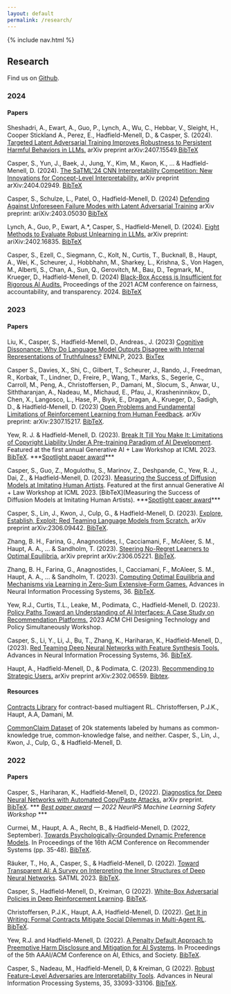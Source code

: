 ```yaml
---
layout: default
permalink: /research/
---
```


{% include nav.html %}

## Research

Find us on [Github](https://github.com/Algorithmic-Alignment-Lab).


### 2024

#### Papers

Sheshadri, A., Ewart, A., Guo, P., Lynch, A., Wu, C., Hebbar, V., Sleight, H., Cooper Stickland A., Perez, E., Hadfield-Menell, D., & Casper, S. (2024). [Targeted Latent Adversarial Training Improves Robustness to Persistent Harmful Behaviors in LLMs.]() arXiv preprint arXiv:2407.15549.[BibTeX](https://arxiv.org/abs/2407.15549)

Casper, S., Yun, J., Baek, J., Jung, Y., Kim, M., Kwon, K., ... & Hadfield-Menell, D. (2024). [The SaTML'24 CNN Interpretability Competition: New Innovations for Concept-Level Interpretability.](https://arxiv.org/abs/2404.02949) arXiv preprint arXiv:2404.02949. [BibTeX](https://scholar.googleusercontent.com/scholar.bib?q=info:x4JPMDBv3TgJ:scholar.google.com/&output=citation&scisdr=ClGidL9yEIaMg7yzD8o:AFWwaeYAAAAAZhK1F8rTj_IS5eT03h-duUYWftU&scisig=AFWwaeYAAAAAZhK1F3X_AdsFRCzxa2qeqTA7oco&scisf=4&ct=citation&cd=-1&hl=en)

Casper, S., Schulze, L., Patel, O., Hadfield-Menell, D. (2024) [Defending Against Unforeseen Failure Modes with Latent Adversarial Training](https://arxiv.org/abs/2403.05030) arXiv preprint: ariXiv:2403.05030 [BibTeX](https://scholar.googleusercontent.com/scholar.bib?q=info:epBKB-Umi1MJ:scholar.google.com/&output=citation&scisdr=ClGidL9yEIaMg7yzGbk:AFWwaeYAAAAAZhK1AbkrDvAbxi7MLbnZ3d2H_IQ&scisig=AFWwaeYAAAAAZhK1Adxqs0S_OPGxJ_dqfe0Dy8g&scisf=4&ct=citation&cd=-1&hl=en)

Lynch, A., Guo, P., Ewart, A.*, Casper, S., Hadfield-Menell, D. (2024). [Eight Methods to Evaluate Robust Unlearning in LLMs.](https://arxiv.org/abs/2402.16835) arXiv preprint: ariXiv:2402.16835. [BibTeX](https://scholar.googleusercontent.com/scholar.bib?q=info:Ea0aPUr5uVkJ:scholar.google.com/&output=citation&scisdr=ClGidHcwEIaMgEBgWCQ:AFWwaeYAAAAAZe5mQCQ6iaKYzjvpwp75W_fMaUw&scisig=AFWwaeYAAAAAZe5mQE3IhnbAnh6AjPHXsWXKUlU&scisf=4&ct=citation&cd=-1&hl=en)

Casper, S., Ezell, C., Siegmann, C., Kolt, N., Curtis, T., Bucknall, B., Haupt, A., Wei, K., Scheurer, J., Hobbhahn, M., Sharkey, L., Krishna, S., Von Hagen, M., Alberti, S., Chan, A., Sun, Q., Gerovitch, M., Bau, D., Tegmark, M., Krueger, D., Hadfield-Menell, D. (2024) [Black-Box Access is Insufficient for Rigorous AI Audits.](https://arxiv.org/abs/2401.14446) Proceedings of the 2021 ACM conference on fairness, accountability, and transparency. 2024. [BibTeX](https://scholar.googleusercontent.com/scholar.bib?q=info:SIgJw-M0K-oJ:scholar.google.com/&output=citation&scisdr=ClGidHcwEIaMgEBgcRc:AFWwaeYAAAAAZe5maRd4xJkKwUDBF4WW2w-7eGo&scisig=AFWwaeYAAAAAZe5maX_sXB_drOinR6kTuVtJK5E&scisf=4&ct=citation&cd=-1&hl=en)


### 2023

#### Papers

Liu, K., Casper, S., Hadfield-Menell, D., Andreas., J. (2023) [Cognitive Dissonance: Why Do Language Model Outputs Disagree with Internal Representations of Truthfulness?](https://arxiv.org/abs/2312.03729) EMNLP, 2023. [BixTex](https://scholar.googleusercontent.com/scholar.bib?q=info:5BycjoRATvEJ:scholar.google.com/&output=citation&scisdr=ClEt6tmSELrotScCUas:AFWwaeYAAAAAZbgESatLgBg16vDIEXl3VefLxy4&scisig=AFWwaeYAAAAAZbgESbnvkMNVJSF7hh-hVtUAyTs&scisf=4&ct=citation&cd=-1&hl=en)

Casper S., Davies, X., Shi, C., Gilbert, T., Scheurer, J., Rando, J., Freedman, R., Korbak, T., Lindner, D., Freire, P., Wang, T., Marks, S., Segerie, C., Carroll, M., Peng, A., Christoffersen, P., Damani, M., Slocum, S., Anwar, U., Siththaranjan, A., Nadeau, M., Michaud, E., Pfau, J., Krasheninnikov, D., Chen, X., Langosco, L., Hase, P., Bıyık, E., Dragan, A., Krueger, D., Sadigh, D., & Hadfield-Menell, D. (2023) [Open Problems and Fundamental Limitations of Reinforcement Learning from Human Feedback](https://arxiv.org/abs/2307.15217). arXiv preprint: arXiv:2307.15217. [BibTeX](https://scholar.googleusercontent.com/scholar.bib?q=info:RH-S-PbNWxwJ:scholar.google.com/&output=citation&scisdr=ClEwd-8QELrotZK8gUM:AFWwaeYAAAAAZQ26mUOuSmaMoaBbXw5x8Xcd9_c&scisig=AFWwaeYAAAAAZQ26mfH5WdcdIFu_Sqw5gMb1WgY&scisf=4&ct=citation&cd=-1&hl=en).

Yew, R. J. & Hadfield-Menell, D. (2023). [Break It Till You Make It: Limitations of Copyright Liability Under A Pre-training Paradigm of AI Development](https://genlaw.github.io/CameraReady/30.pdf?fbclid=IwAR3kZNuMD4ktqDyIDH_0IdYFn7hDdGVhJ31vIHLr2gi_ZQ8JuRhVtoba7dI). Featured at the first annual Generative AI + Law Workshop at ICML 2023. [BibTeX](https://scholar.googleusercontent.com/scholar.bib?q=info:aYUif0qWxs0J:scholar.google.com/&output=citation&scisdr=ClEwd-8QELrotZK8ZzY:AFWwaeYAAAAAZQ26fzYksC9xYIesKNZZFvOJohw&scisig=AFWwaeYAAAAAZQ26f9ap7pAVaIo6_NUe7GsG9b4&scisf=4&ct=citation&cd=-1&hl=en). \*\*\*[Spotlight paper award](https://genlaw.github.io/papers.html#break-it-till-you-make-it-limitations-of-copyright-liability-under-a-pre-training-paradigm-of-ai-development)\*\*\*

Casper, S., Guo, Z., Mogulothu, S., Marinov, Z., Deshpande, C., Yew, R. J., Dai, Z., & Hadfield-Menell, D. (2023). [Measuring the Success of Diffusion Models at Imitating Human Artists](https://arxiv.org/abs/2307.04028). Featured at the first annual Generative AI + Law Workshop at ICML 2023. [BibTeX](Measuring the Success of Diffusion Models at Imitating Human Artists). \*\*\*[Spotlight paper award](https://genlaw.github.io/papers.html#measuring-the-success-of-diffusion-models-at-imitating-human-artists)\*\*\*

Casper, S., Lin, J., Kwon, J., Culp, G., & Hadfield-Menell, D. (2023). [Explore, Establish, Exploit: Red Teaming Language Models from Scratch.](https://arxiv.org/abs/2306.09442) arXiv preprint arXiv:2306.09442. [BibTeX](https://scholar.googleusercontent.com/scholar.bib?q=info:rzNKauKCM_QJ:scholar.google.com/&output=citation&scisdr=ClEwd-8QELrotZK8QU0:AFWwaeYAAAAAZQ26WU2CMr9A1UaPA0PZoq0p4pA&scisig=AFWwaeYAAAAAZQ26WWSdwIqH9zq2bj1Pr96KjbE&scisf=4&ct=citation&cd=-1&hl=en).

Zhang, B. H., Farina, G., Anagnostides, I., Cacciamani, F., McAleer, S. M., Haupt, A. A., ... & Sandholm, T. (2023). [Steering No-Regret Learners to Optimal Equilibria.](https://arxiv.org/abs/2306.05221) arXiv preprint arXiv:2306.05221. [BibTeX](https://scholar.googleusercontent.com/scholar.bib?q=info:em_edOqxDFUJ:scholar.google.com/&output=citation&scisdr=ClEwd-8QELrotZK8Jng:AFWwaeYAAAAAZQ26PngHalv3kHKFmUIpCSth1xA&scisig=AFWwaeYAAAAAZQ26Pur57wTTkyB-WAMp1Ek9LlM&scisf=4&ct=citation&cd=-1&hl=en).

Zhang, B. H., Farina, G., Anagnostides, I., Cacciamani, F., McAleer, S. M., Haupt, A. A., ... & Sandholm, T. (2023). [Computing Optimal Equilibria and Mechanisms via Learning in Zero-Sum Extensive-Form Games.](https://arxiv.org/abs/2306.05216) Advances in Neural Information Processing Systems, 36. [BibTeX](https://scholar.googleusercontent.com/scholar.bib?q=info:At-MfwxtpCcJ:scholar.google.com/&output=citation&scisdr=ClEwd-8QELrotZK8FW4:AFWwaeYAAAAAZQ26DW5X9Vo8YMBQzuulukz-Svg&scisig=AFWwaeYAAAAAZQ26DWMq5gPAi9GjQnH-74KWMg4&scisf=4&ct=citation&cd=-1&hl=en).

Yew, R.J., Curtis, T.L., Leake, M., Podimata, C., Hadfield-Menell, D. (2023). [Policy Paths Toward an Understanding of AI Interfaces: A Case Study on Recommendation Platforms.](https://cornell.app.box.com/s/gtqnbjiial0kzcqcr5awqdfz10hv0c92) 2023 ACM CHI Designing Technology and Policy Simultaneously Workshop. 

Casper, S., Li, Y., Li, J., Bu, T., Zhang, K., Hariharan, K., Hadfield-Menell, D., (2023). [Red Teaming Deep Neural Networks with Feature Synthesis Tools.](https://arxiv.org/abs/2302.10894) Advances in Neural Information Processing Systems, 36. [BibTeX](https://scholar.googleusercontent.com/scholar.bib?q=info:BNZOzOIqT1IJ:scholar.google.com/&output=citation&scisdr=ClEwd-8QELrotZK_rXI:AFWwaeYAAAAAZQ25tXK_FhpczacuVjgj86lAWHc&scisig=AFWwaeYAAAAAZQ25tapRK7e3J8ce9czQQNbTS18&scisf=4&ct=citation&cd=-1&hl=en). 

Haupt, A., Hadfield-Menell, D., & Podimata, C. (2023). [Recommending to Strategic Users.](https://arxiv.org/abs/2302.06559) arXiv preprint arXiv:2302.06559. [Bibtex](https://scholar.googleusercontent.com/scholar.bib?q=info:TvVSadb4eCUJ:scholar.google.com/&output=citation&scisdr=ClEwd-8QELrotZK_Dhw:AFWwaeYAAAAAZQ25Fhx27stTN2r6MyhL6Wcwv94&scisig=AFWwaeYAAAAAZQ25Fg4cCekUAhITAKQ5YgtaTio&scisf=4&ct=citation&cd=-1&hl=en).

#### Resources

[Contracts Library](https://github.com/Algorithmic-Alignment-Lab/contracts) for contract-based multiagent RL. Christoffersen, P.J.K., Haupt, A.A, Damani, M.

[CommonClaim Dataset](https://github.com/Algorithmic-Alignment-Lab/CommonClaim) of 20k statements labeled by humans as common-knowledge true, common-knowledge false, and neither. Casper, S., Lin, J., Kwon, J., Culp, G., & Hadfield-Menell, D.

### 2022

#### Papers

Casper, S., Hariharan, K., Hadfield-Menell, D., (2022). [Diagnostics for Deep Neural Networks with Automated Copy/Paste Attacks.](https://arxiv.org/abs/2211.10024) arXiv preprint. [BibTeX](https://scholar.googleusercontent.com/scholar.bib?q=info:PK3dFIQRxXsJ:scholar.google.com/&output=citation&scisdr=ClEwd-8QELrotZK-9wo:AFWwaeYAAAAAZQ247wo4GXoDnqP-_S51IozH5dE&scisig=AFWwaeYAAAAAZQ2471Un51ho87aYF2lSozOtdXU&scisf=4&ct=citation&cd=-1&hl=en). \*\*\* *[Best paper award](https://neurips2022.mlsafety.org/) — 2022 NeurIPS Machine Learning Safety Workshop* \*\*\*

Curmei, M., Haupt, A. A., Recht, B., & Hadfield-Menell, D. (2022, September). [Towards Psychologically-Grounded Dynamic Preference Models](https://dl.acm.org/doi/abs/10.1145/3523227.3546778). In Proceedings of the 16th ACM Conference on Recommender Systems (pp. 35-48). [BibTeX](https://scholar.googleusercontent.com/scholar.bib?q=info:WOxa2WDGuTcJ:scholar.google.com/&output=citation&scisdr=ClEwd-8QELrotZK-1vU:AFWwaeYAAAAAZQ24zvX7k5p1QSO-ZuVVpTqrMtk&scisig=AFWwaeYAAAAAZQ24zgTj6mA_XfKnu2CH7MTIJjQ&scisf=4&ct=citation&cd=-1&hl=en).

Räuker, T., Ho, A., Casper, S., & Hadfield-Menell, D. (2022). [Toward Transparent AI: A Survey on Interpreting the Inner Structures of Deep Neural Networks](https://arxiv.org/abs/2207.13243). SATML 2023. [BibTeX](https://scholar.googleusercontent.com/scholar.bib?q=info:6IDnKqjNOrcJ:scholar.google.com/&output=citation&scisdr=CgUBYGTzEPyMg5PIZuc:AAGBfm0AAAAAYxjOfudLK6ychKhzX_GGjk7JydhRaQBs&scisig=AAGBfm0AAAAAYxjOfpUSteParaaZUb0Baq11kd8bT7oX&scisf=4&ct=citation&cd=-1&hl=en).

Casper, S., Hadfield-Menell, D., Kreiman, G (2022). [White-Box Adversarial Policies in Deep Reinforcement Learning](https://arxiv.org/abs/2209.02167). [BibTeX](https://scholar.googleusercontent.com/scholar.bib?q=info:Huc79PTJfakJ:scholar.google.com/&output=citation&scisdr=ClEwd-8QELrotZK-v9c:AFWwaeYAAAAAZQ24p9du_7iLiIbzO7OVFWqMLJg&scisig=AFWwaeYAAAAAZQ24p0MWHmdvsz6DeVY2L-1xMxk&scisf=4&ct=citation&cd=-1&hl=en).

Christoffersen, P.J.K., Haupt, A.A, Hadfield-Menell, D. (2022). [Get It in Writing: Formal Contracts Mitigate Social Dilemmas in Multi-Agent RL](https://arxiv.org/abs/2208.10469). [BibTeX](https://scholar.googleusercontent.com/scholar.bib?q=info:rctroivbpiAJ:scholar.google.com/&output=citation&scisdr=CgUBYGTzEPyMg5PIHNw:AAGBfm0AAAAAYxjOBNz2-vpDhjCI_wJ1FUgMgTwUEa8f&scisig=AAGBfm0AAAAAYxjOBPuUsEPypykSIeu3v7C_ZNMSKwx8&scisf=4&ct=citation&cd=-1&hl=en).

Yew, R.J. and Hadfield-Menell, D. (2022). [A Penalty Default Approach to Preemptive Harm Disclosure and Mitigation for AI Systems](https://dl.acm.org/doi/10.1145/3514094.3534130). In Proceedings of the 5th AAAI/ACM Conference on AI, Ethics, and Society. [BibTeX](https://scholar.googleusercontent.com/scholar.bib?q=info:Zy8cJGbw9QUJ:scholar.google.com/&output=citation&scisdr=CgWTYX5AEPyMg45o47g:AAGBfm0AAAAAYwVu-7hfL7sgjbex8wF3U-g2nDKsY20o&scisig=AAGBfm0AAAAAYwVu-y80HvtCEX2eXNg2NM7Ki7kE-BiC&scisf=4&ct=citation&cd=-1&hl=en).

Casper, S., Nadeau, M., Hadfield-Menell, D, & Kreiman, G (2022). [Robust Feature-Level Adversaries are Interpretability Tools](https://arxiv.org/abs/2110.03605). Advances in Neural Information Processing Systems, 35, 33093-33106. [BibTeX](https://dblp.uni-trier.de/rec/journals/corr/abs-2110-03605.html?view=bibtex).


